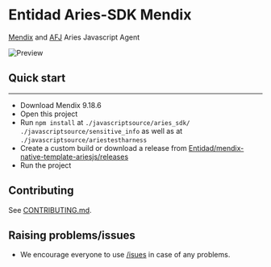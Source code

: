 # Entidad Aries-SDK Mendix

[Mendix](https://www.mendix.com/) and [AFJ](https://aries.js.org/) Aries Javascript Agent

![Preview](https://github.com/Entidad/entidad-aries-sdk-mendix/blob/main/img/preview.gif?raw=true)

## Quick start
---

* Download Mendix 9.18.6
* Open this project
* Run `npm install` at `./javascriptsource/aries_sdk/` `./javascriptsource/sensitive_info` as well as  at `./javascriptsource/ariestestharness`
* Create a custom build or download a release from [Entidad/mendix-native-template-ariesjs/releases](https://github.com/Entidad/mendix-native-template-ariesjs/releases)
* Run the project

## Contributing
See [CONTRIBUTING.md](https://github.com/Entidad/entidad-aries-sdk-mendix/blob/main/CONTRIBUTING.md).

## Raising problems/issues
-   We encourage everyone to use [/isues](https://github.com/Entidad/entidad-aries-sdk-mendix/issues) in case of any problems.
